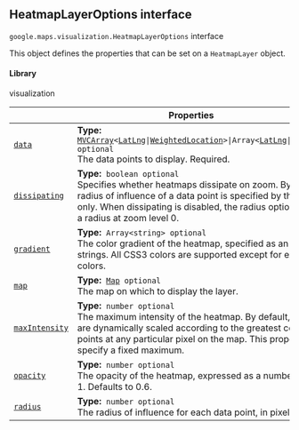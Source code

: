 
<devsite-heading text=" HeatmapLayerOptions interface" for="HeatmapLayerOptions" level="h2" link="" toc="" back-to-top=""><h2 id="HeatmapLayerOptions" is-upgraded="">HeatmapLayerOptions interface</h2></devsite-heading>
<p>
<code translate="no" dir="ltr"><span itemprop="path">google.maps.visualization</span>.<span itemprop="name">HeatmapLayerOptions</span></code>
interface
</p>
<p>This object defines the properties that can be set on a <code translate="no" dir="ltr">HeatmapLayer</code> object.</p>
<devsite-heading text="Library" for="library_1" level="h4" link=""><h4 is-upgraded="" id="library_1">Library</h4></devsite-heading>
<p>visualization</p>
<div class="devsite-table-wrapper"><table class="properties responsive" summary="interface HeatmapLayerOptions - Properties">
<thead>
<tr><th colspan="2">Properties</th>
</tr></thead>
<tbody>
<tr id="HeatmapLayerOptions.data">
<td itemprop="property"><code translate="no" dir="ltr"><a class="secret-link" href="#HeatmapLayerOptions.data"><span>data</span></a></code></td>
<td><div><strong>Type:</strong>&nbsp; <code translate="no" dir="ltr"><a href="MVCArray.md">MVCArray</a>&lt;<a href="LatLng.md">LatLng</a>|<a href="WeightedLocation.md">WeightedLocation</a>&gt;|Array&lt;<a href="LatLng.md">LatLng</a>|<a href="WeightedLocation.md">WeightedLocation</a>&gt; <span class="optional-type-annotation">optional</span></code></div>
<div class="desc">The data points to display. Required.</div></td>
</tr>
<tr id="HeatmapLayerOptions.dissipating">
<td itemprop="property"><code translate="no" dir="ltr"><a class="secret-link" href="#HeatmapLayerOptions.dissipating"><span>dissipating</span></a></code></td>
<td><div><strong>Type:</strong>&nbsp; <code translate="no" dir="ltr">boolean <span class="optional-type-annotation">optional</span></code></div>
<div class="desc">Specifies whether heatmaps dissipate on zoom. By default, the radius of influence of a data point is specified by the radius option only. When dissipating is disabled, the radius option is interpreted as a radius at zoom level 0.</div></td>
</tr>
<tr id="HeatmapLayerOptions.gradient">
<td itemprop="property"><code translate="no" dir="ltr"><a class="secret-link" href="#HeatmapLayerOptions.gradient"><span>gradient</span></a></code></td>
<td><div><strong>Type:</strong>&nbsp; <code translate="no" dir="ltr">Array&lt;string&gt; <span class="optional-type-annotation">optional</span></code></div>
<div class="desc">The color gradient of the heatmap, specified as an array of CSS color strings. All CSS3 colors are supported except for extended named colors.</div></td>
</tr>
<tr id="HeatmapLayerOptions.map">
<td itemprop="property"><code translate="no" dir="ltr"><a class="secret-link" href="#HeatmapLayerOptions.map"><span>map</span></a></code></td>
<td><div><strong>Type:</strong>&nbsp; <code translate="no" dir="ltr"><a href="Map.md">Map</a> <span class="optional-type-annotation">optional</span></code></div>
<div class="desc">The map on which to display the layer.</div></td>
</tr>
<tr id="HeatmapLayerOptions.maxIntensity">
<td itemprop="property"><code translate="no" dir="ltr"><a class="secret-link" href="#HeatmapLayerOptions.maxIntensity"><span>maxIntensity</span></a></code></td>
<td><div><strong>Type:</strong>&nbsp; <code translate="no" dir="ltr">number <span class="optional-type-annotation">optional</span></code></div>
<div class="desc">The maximum intensity of the heatmap. By default, heatmap colors are dynamically scaled according to the greatest concentration of points at any particular pixel on the map. This property allows you to specify a fixed maximum.</div></td>
</tr>
<tr id="HeatmapLayerOptions.opacity">
<td itemprop="property"><code translate="no" dir="ltr"><a class="secret-link" href="#HeatmapLayerOptions.opacity"><span>opacity</span></a></code></td>
<td><div><strong>Type:</strong>&nbsp; <code translate="no" dir="ltr">number <span class="optional-type-annotation">optional</span></code></div>
<div class="desc">The opacity of the heatmap, expressed as a number between 0 and 1. Defaults to 0.6.</div></td>
</tr>
<tr id="HeatmapLayerOptions.radius">
<td itemprop="property"><code translate="no" dir="ltr"><a class="secret-link" href="#HeatmapLayerOptions.radius"><span>radius</span></a></code></td>
<td><div><strong>Type:</strong>&nbsp; <code translate="no" dir="ltr">number <span class="optional-type-annotation">optional</span></code></div>
<div class="desc">The radius of influence for each data point, in pixels.</div></td>
</tr>
</tbody>
</table></div>
